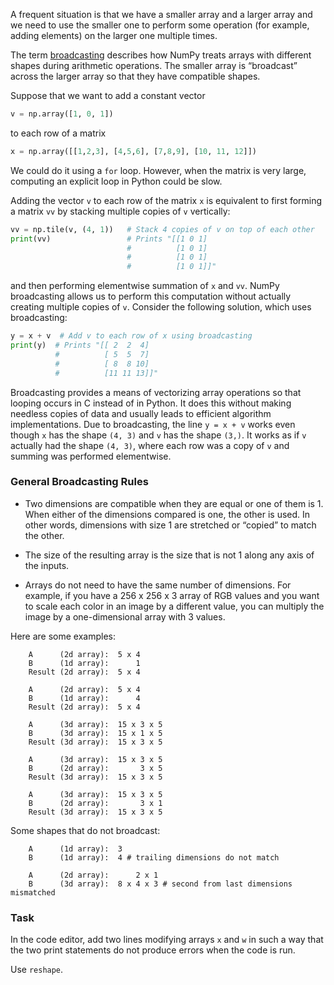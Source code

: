 


A frequent situation is that we have 
a smaller array and a larger array and we need to use the smaller one
to perform some operation (for example, adding elements) on the larger one multiple times.

The term [broadcasting](https://numpy.org/doc/stable/user/basics.broadcasting.html) describes how NumPy treats arrays with different shapes 
during arithmetic operations. The smaller array 
is “broadcast” across the larger array so that they have compatible shapes.

Suppose that we want to add a constant vector 
```python
v = np.array([1, 0, 1])
```
 
to each row of a matrix 
```python
x = np.array([[1,2,3], [4,5,6], [7,8,9], [10, 11, 12]])
```
We could do it using a `for` loop. However, when the matrix is very large, computing 
an explicit loop in Python could be slow. 

Adding the vector `v` to each row of the matrix `x`
is equivalent to first forming a matrix `vv` by stacking multiple copies of `v` vertically:

```python
vv = np.tile(v, (4, 1))   # Stack 4 copies of v on top of each other
print(vv)                 # Prints "[[1 0 1]
                          #          [1 0 1]
                          #          [1 0 1]
                          #          [1 0 1]]"
```

and then performing elementwise summation of `x` and `vv`.
NumPy broadcasting allows us to perform this computation without actually 
creating multiple copies of `v`. Consider the following solution, which uses broadcasting:

```python
y = x + v  # Add v to each row of x using broadcasting
print(y)  # Prints "[[ 2  2  4]
          #          [ 5  5  7]
          #          [ 8  8 10]
          #          [11 11 13]]"
```

Broadcasting provides a means of vectorizing array operations so that looping 
occurs in C instead of in Python. It does this without making needless copies of data 
and usually leads to efficient algorithm implementations.
Due to broadcasting, the line `y = x + v` works even though `x` has the shape `(4, 3)` and `v` has the shape `(3,)`. 
It works as if `v` actually had the shape `(4, 3)`, where each row 
was a copy of `v` and summing was performed elementwise.

### General Broadcasting Rules

- Two dimensions are compatible when they are equal or one of them is 1.
  When either of the dimensions compared is one, the other is used. In other 
  words, dimensions with size 1 are stretched or “copied” to match the other.
  
- The size of the resulting array is the size that is not 1 along any axis of the inputs.
  
- Arrays do not need to have the same number of dimensions. For example, 
  if you have a 256 x 256 x 3 array of RGB values and you want to scale each 
  color in an image by a different value, you can multiply the image by a 
  one-dimensional array with 3 values.
  
Here are some examples:

```text
    A      (2d array):  5 x 4
    B      (1d array):      1
    Result (2d array):  5 x 4
    
    A      (2d array):  5 x 4
    B      (1d array):      4
    Result (2d array):  5 x 4
    
    A      (3d array):  15 x 3 x 5
    B      (3d array):  15 x 1 x 5
    Result (3d array):  15 x 3 x 5
    
    A      (3d array):  15 x 3 x 5
    B      (2d array):       3 x 5
    Result (3d array):  15 x 3 x 5
    
    A      (3d array):  15 x 3 x 5
    B      (2d array):       3 x 1
    Result (3d array):  15 x 3 x 5
```
  Some shapes that do not broadcast:
```text
    A      (1d array):  3
    B      (1d array):  4 # trailing dimensions do not match
    
    A      (2d array):      2 x 1
    B      (3d array):  8 x 4 x 3 # second from last dimensions mismatched
```

### Task
In the code editor, add two lines modifying arrays `x` and `w` in such a way that the 
two print statements do not produce errors when the code is run.

<div class="hint">Use <code>reshape</code>.</div>